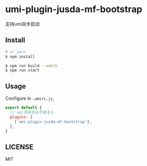 # umi-plugin-jusda-mf-bootstrap

支持umi异步启动

## Install

```bash
# or yarn
$ npm install
```

```bash
$ npm run build --watch
$ npm run start
```

## Usage

Configure in `.umirc.js`,

```js
export default {
  // umi项目可以不用注入
  plugins: [
    ['umi-plugin-jusda-mf-bootstrap'],
  ],
}
```

## LICENSE

MIT
